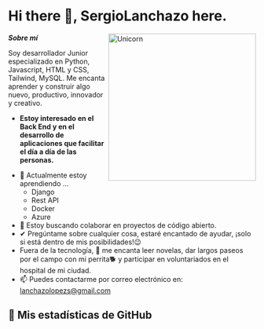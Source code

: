 # Hi there 👋, SergioLanchazo here. 

<!--
**Bhargavi-hash/Bhargavi-hash** is a ✨ _special_ ✨ repository because its `README.md` (this file) appears on your GitHub profile.
-->

<img align="right" width=300px alt="Unicorn" src="https://c.tenor.com/GN73MKBawZYAAAAi/busy-cute.gif" />

***Sobre mí***

Soy desarrollador Junior especializado en Python, Javascript, HTML y CSS, Tailwind, MySQL. Me encanta aprender y construir algo nuevo, productivo, innovador y creativo.
* **Estoy interesado en el Back End y en el desarrollo de aplicaciones que facilitar el día a día de las personas.**
- 🌱 Actualmente estoy aprendiendo ...
  - Django
  - Rest API
  - Docker
  - Azure
- 👯 Estoy buscando colaborar en proyectos de código abierto.
- ✔ Pregúntame sobre cualquier cosa, estaré encantado de ayudar, ¡solo si está dentro de mis posibilidades!😉<br>
- Fuera de la tecnología, 📖 me encanta leer novelas, dar largos paseos por el campo con mi perrita🐕 y participar en voluntariados en el hospital de mi ciudad.
- 📫 Puedes contactarme por correo electrónico en: lanchazolopezs@gmail.com


<h2>👀 Mis estadísticas de GitHub</h2>

